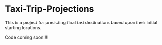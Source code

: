 # Taxi-Trip-Projections

This is a project for predicting final taxi destinations based upon their initial starting locations.

Code coming soon!!!!
